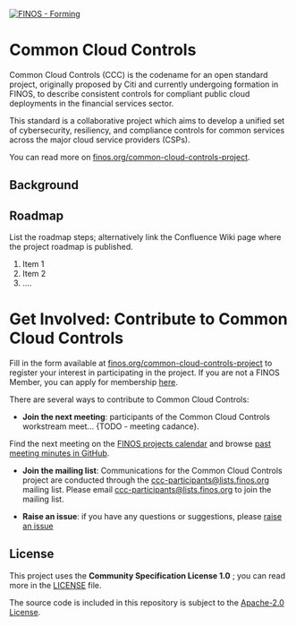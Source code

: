 

[![FINOS - Forming](https://cdn.jsdelivr.net/gh/finos/contrib-toolbox@master/images/badge-forming.svg)](https://github.com/finos/community/blob/master/governance/Software-Projects/Project-Lifecycle.md#forming-projects-optional)

# Common Cloud Controls

Common Cloud Controls (CCC) is the codename for an open standard project, originally proposed by Citi and currently undergoing formation in FINOS, to describe consistent controls for compliant public cloud deployments in the financial services sector.

This standard is a collaborative project which aims to develop a unified set of cybersecurity, resiliency, and compliance controls for common services across the major cloud service providers (CSPs).

You can read more on [finos.org/common-cloud-controls-project](https://www.finos.org/common-cloud-controls-project).

## Background 

## Roadmap

List the roadmap steps; alternatively link the Confluence Wiki page where the project roadmap is published.

1. Item 1
2. Item 2
3. ....

# Get Involved: Contribute to Common Cloud Controls

Fill in the form available at [finos.org/common-cloud-controls-project](https://www.finos.org/common-cloud-controls-project) to register your interest in participating in the project. If you are not a FINOS Member, you can apply for membership [here](https://enrollment.lfx.linuxfoundation.org/?project=finos).

There are several ways to contribute to Common Cloud Controls:

* **Join the next meeting**: participants of the Common Cloud Controls workstream meet... {TODO - meeting cadance}.

Find the next meeting on the [FINOS projects calendar](https://finos.org/calendar) and browse [past meeting minutes in GitHub](https://github.com/finos/common-cloud-controls/labels/meeting).

* **Join the mailing list**: Communications for the Common Cloud Controls project are conducted through the ccc-participants@lists.finos.org mailing list. Please email [ccc-participants@lists.finos.org](mailto:ccc-participants@lists.finos.org) to join the mailing list.

* **Raise an issue**: if you have any questions or suggestions, please [raise an issue](https://github.com/finos/common-cloud-controls/issues/new/choose)

## License

This project uses the **Community Specification License 1.0** ; you can read more in the [LICENSE](LICENSE) file.

The source code is included in this repository is subject to the [Apache-2.0 License](https://www.apache.org/licenses/LICENSE-2.0).
